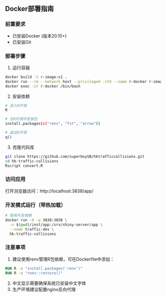 ## Docker部署指南

### 前置要求
- 已安装Docker (版本20.10+)
- 已安装Git

### 部署步骤

1. 运行容器
```bash
docker build -t r-image:v1 .
docker run --rm --network host --privileged -itd --name r-docker r-image:v1
docker exec -it r-docker /bin/bash
```

2. 安装依赖
```sh
# 进入R环境
R

# 在R环境中安装包
install.packages(c("renv", "fst", "arrow"))

# 退出R环境
q()
```

3. 克隆代码库
```bash
git clone https://github.com/superboySB/hktrafficcollisions.git
cd hk-traffic-collisions
Rscript convert.R
```




### 访问应用
打开浏览器访问：http://localhost:3838/app/

### 开发模式运行（带热加载）
```bash
# 使用开发镜像
docker run -d -p 3838:3838 \
  -v $(pwd)/inst/app:/srv/shiny-server/app \
  --name traffic-dev \
  hk-traffic-collisions
```

### 注意事项
1. 建议使用renv管理R包依赖，可在Dockerfile中添加：
```dockerfile
RUN R -e "install.packages('renv')"
RUN R -e "renv::restore()"
```
2. 中文显示需要确保系统已安装中文字体
3. 生产环境建议配置nginx反向代理


